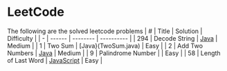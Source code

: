 # LeetCode
The following are the solved leetcode problems
| # | Title  | Solution | Difficulty |
| - | ------ | -------- | ---------- |
| 294 | Decode String | [Java](DecodeString.java) | Medium |
| 1 | Two Sum | [Java}(TwoSum.java)  | Easy |
| 2 | Add Two Numbers | [Java](AddTwoNumbers.java) | Medium |
| 9 | Palindrome Number |  | Easy |
| 58 | Length of Last Word | [JavaScript](LengthOfLastWord.js) | Easy |




